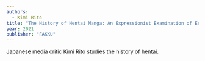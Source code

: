 ```yaml
---
authors:
  - Kimi Rito
title: "The History of Hentai Manga: An Expressionist Examination of EroManga"
year: 2021
publisher: "FAKKU"
---
```


Japanese media critic Kimi Rito studies the history of hentai.
